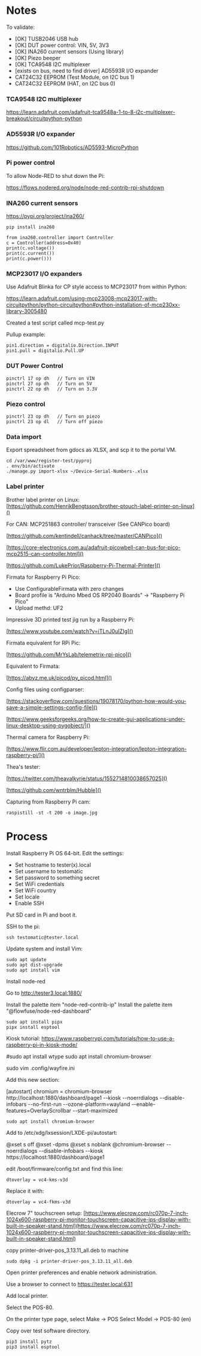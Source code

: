 # Notes

To validate:

 * [OK] TUSB2046 USB hub
 * [OK] DUT power control: VIN, 5V, 3V3
 * [OK] INA260 current sensors (Using library)
 * [OK] Piezo beeper
 * [OK] TCA9548 I2C multiplexer
 * [exists on bus, need to find driver] AD5593R I/O expander
 * CAT24C32 EEPROM (Test Module, on I2C bus 1)
 * CAT24C32 EEPROM (HAT, on I2C bus 0)

### TCA9548 I2C multiplexer

https://learn.adafruit.com/adafruit-tca9548a-1-to-8-i2c-multiplexer-breakout/circuitpython-python

### AD5593R I/O expander

https://github.com/101Robotics/AD5593-MicroPython


### Pi power control

To allow Node-RED to shut down the Pi:

https://flows.nodered.org/node/node-red-contrib-rpi-shutdown


### INA260 current sensors

https://pypi.org/project/ina260/

    pip install ina260
    
    from ina260.controller import Controller
    c = Controller(address=0x40)
    print(c.voltage())
    print(c.current())
    print(c.power()))


### MCP23017 I/O expanders

Use Adafruit Blinka for CP style access to MCP23017 from within Python:

https://learn.adafruit.com/using-mcp23008-mcp23017-with-circuitpython/python-circuitpython#python-installation-of-mcp230xx-library-3005480

Created a test script called mcp-test.py

Pullup example:

    pin1.direction = digitalio.Direction.INPUT
    pin1.pull = digitalio.Pull.UP



### DUT Power Control
    pinctrl 17 op dh   // Turn on VIN
    pinctrl 27 op dh   // Turn on 5V
    pinctrl 22 op dh   // Turn on 3.3V


### Piezo control
    pinctrl 23 op dh   // Turn on piezo
    pinctrl 23 op dl   // Turn off piezo



### Data import

Export spreadsheet from gdocs as XLSX, and scp it to the portal VM.

    cd /var/www/register-test/pyproj
    . env/bin/activate
    ./manage.py import-xlsx ~/Device-Serial-Numbers-.xlsx

### Label printer

Brother label printer on Linux: [https://github.com/HenrikBengtsson/brother-ptouch-label-printer-on-linux]()

For CAN:
MCP251863 controller/ transceiver
(See CANPico board)

[https://github.com/kentindell/canhack/tree/master/CANPico]()

[https://core-electronics.com.au/adafruit-picowbell-can-bus-for-pico-mcp2515-can-controller.html]()

[https://github.com/LukePrior/Raspberry-Pi-Thermal-Printer]()


Firmata for Raspberry Pi Pico:

 * Use ConfigurableFirmata with zero changes
 * Board profile is "Arduino Mbed OS RP2040 Boards" -> "Raspberry Pi Pico"
 * Upload methd: UF2


Impressive 3D printed test jig run by a Raspberry Pi:

[https://www.youtube.com/watch?v=iTLnJ0uIZIg]()


Firmata equivalent for RPi Pic:

[https://github.com/MrYsLab/telemetrix-rpi-pico]()

Equivalent to Firmata:

[https://abyz.me.uk/picod/py_picod.html]()



Config files using configparser:

[https://stackoverflow.com/questions/19078170/python-how-would-you-save-a-simple-settings-config-file]()

[https://www.geeksforgeeks.org/how-to-create-gui-applications-under-linux-desktop-using-pygobject/]()

Thermal camera for Raspberry Pi:

[https://www.flir.com.au/developer/lepton-integration/lepton-integration-raspberry-pi/]()

Thea's tester:

[https://twitter.com/theavalkyrie/status/1552714810038657025]()

[https://github.com/wntrblm/Hubble]()

Capturing from Raspberry Pi cam:

    raspistill -st -t 200 -o image.jpg




Process
=======

Install Raspberry Pi OS 64-bit. Edit the settings:

 * Set hostname to tester(x).local
 * Set username to testomatic
 * Set password to something secret
 * Set WiFi credentials
 * Set WiFi country
 * Set locale
 * Enable SSH

Put SD card in Pi and boot it.

SSH to the pi:

    ssh testomatic@tester.local

Update system and install Vim:

    sudo apt update
    sudo apt dist-upgrade
    sudo apt install vim

Install node-red

Go to http://tester3.local:1880/

Install the palette item "node-red-contrib-ip"
Install the palette item "@flowfuse/node-red-dashboard"

    sudo apt install pipx
    pipx install esptool



Kiosk tutorial: https://www.raspberrypi.com/tutorials/how-to-use-a-raspberry-pi-in-kiosk-mode/

#sudo apt install wtype
sudo apt install chromium-browser

sudo vim .config/wayfire.ini

Add this new section:

[autostart]
chromium = chromium-browser http://localhost:1880/dashboard/page1 --kiosk --noerrdialogs --disable-infobars --no-first-run --ozone-platform=wayland --enable-features=OverlayScrollbar --start-maximized










    sudo apt install chromium-browser

Add to /etc/xdg/lxsession/LXDE-pi/autostart:

@xset s off
@xset -dpms
@xset s noblank
@chromium-browser --noerrdialogs --disable-infobars --kiosk https://localhost:1880/dashboard/page1








edit /boot/firmware/config.txt and find this line:

    dtoverlay = vc4-kms-v3d

Replace it with:

    dtoverlay = vc4-fkms-v3d

Elecrow 7" touchscreen setup: [https://www.elecrow.com/rc070p-7-inch-1024x600-raspberry-pi-monitor-touchscreen-capacitive-ips-display-with-built-in-speaker-stand.html](https://www.elecrow.com/rc070p-7-inch-1024x600-raspberry-pi-monitor-touchscreen-capacitive-ips-display-with-built-in-speaker-stand.html)

copy printer-driver-pos_3.13.11_all.deb to machine

    sudo dpkg -i printer-driver-pos_3.13.11_all.deb

Open printer preferences and enable network administration.

Use a browser to connect to https://tester.local:631

Add local printer.

Select the POS-80.

On the printer type page, select Make -> POS
Select Model -> POS-80 (en)


Copy over test software directory.

    pip3 install pytz
    pip3 install esptool
